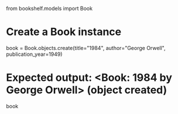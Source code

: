 from bookshelf.models import Book

# Create a Book instance

book = Book.objects.create(title="1984", author="George Orwell", publication_year=1949)

# Expected output: <Book: 1984 by George Orwell> (object created)

book
